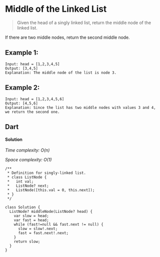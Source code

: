 # Middle of the Linked List
>Given the head of a singly linked list, return the middle node of the linked list.

If there are two middle nodes, return the second middle node.

## Example 1:
```
Input: head = [1,2,3,4,5]
Output: [3,4,5]
Explanation: The middle node of the list is node 3.
```
## Example 2:
```
Input: head = [1,2,3,4,5,6]
Output: [4,5,6]
Explanation: Since the list has two middle nodes with values 3 and 4, we return the second one.
```

## Dart
#### Solution
*Time complexity: O(n)*

*Space complexity: O(1)*
```
/**
 * Definition for singly-linked list.
 * class ListNode {
 *   int val;
 *   ListNode? next;
 *   ListNode([this.val = 0, this.next]);
 * }
 */

class Solution {
  ListNode? middleNode(ListNode? head) {
    var slow = head;
    var fast = head;
    while (fast!=null && fast.next != null) {
      slow = slow!.next;
      fast = fast.next!.next;
    }
    return slow;
  }
}
```
